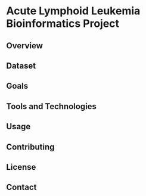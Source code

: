 # Acute Lymphoid Leukemia Bioinformatics Project

## Overview

## Dataset

## Goals

## Tools and Technologies

## Usage

## Contributing

## License

## Contact
